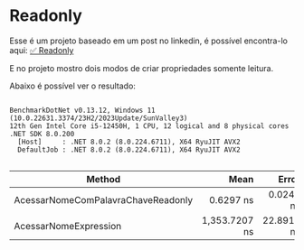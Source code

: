 
# Readonly

Esse é um projeto baseado em um post no linkedin, é possível encontra-lo aqui: [✅ Readonly](https://www.linkedin.com/posts/andreluizss_c-tip-readonly-sabia-que-existe-activity-7183771722293075968-mbwT)

E no projeto mostro dois modos de criar propriedades somente leitura.

Abaixo é possível ver o resultado:
```

BenchmarkDotNet v0.13.12, Windows 11 (10.0.22631.3374/23H2/2023Update/SunValley3)
12th Gen Intel Core i5-12450H, 1 CPU, 12 logical and 8 physical cores
.NET SDK 8.0.200
  [Host]     : .NET 8.0.2 (8.0.224.6711), X64 RyuJIT AVX2
  DefaultJob : .NET 8.0.2 (8.0.224.6711), X64 RyuJIT AVX2


```
| Method                             | Mean          | Error      | StdDev     |
|----------------------------------- |--------------:|-----------:|-----------:|
| AcessarNomeComPalavraChaveReadonly |     0.6297 ns |  0.0240 ns |  0.0213 ns |
| AcessarNomeExpression              | 1,353.7207 ns | 22.8915 ns | 20.2927 ns |
